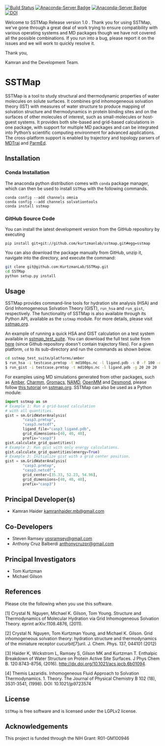 [![Build Status](https://travis-ci.org/KurtzmanLab/SSTMap.svg?branch=master)](https://travis-ci.org/KurtzmanLab/SSTMap)
[![Anaconda-Server Badge](https://anaconda.org/solvationtools/sstmap/badges/installer/conda.svg)](https://conda.anaconda.org/solvationtools)
[![Anaconda-Server Badge](https://anaconda.org/solvationtools/sstmap/badges/downloads.svg)](https://anaconda.org/solvationtools/sstmap)
[![DOI](https://zenodo.org/badge/69484024.svg)](https://zenodo.org/badge/latestdoi/69484024)

Welcome to SSTMap Release version 1.0
.
Thank you for using SSTMap, we've gone through a great deal of work trying to ensure compatibility with various operating systems and MD packages though we have not covered all the possible combinations.  If you run into a bug, please report it on the issues and we will work to quickly resolve it.

Thank you,

Kamran and the Development Team.


SSTMap
======

SSTMap is a tool to study structural and thermodynamic properties of water molecules on solute surfaces. It combines grid inhomogeneous solvation theory (IST) with measures of water structure to produce mapping of solvation structure and thermodynamics in protein binding sites and on the surfaces of other molecules of interest, such as small-molecules or host-guest systems. It provides both site-based and grid-based calculations in one package, with support for multiple MD packages and can be integrated into Python’s scientific computing environment for advanced applications. The cross-platform support is enabled by trajectory and topology parsers of <a href="http://mdtraj.org">MDTraj</a> and <a href="http://parmed.github.io/ParmEd/html/index.html">ParmEd</a>.

Installation
------------
### Conda Installation
The anaconda python distribution comes with `conda` package manager, which can then be used to install `SSTMap` with the following commands.

```
conda config --add channels omnia
conda config --add channels solvationtools
conda install sstmap
```

### GitHub Source Code
You can install the latest development version from the GitHub repository by executing

```
pip install git+git://github.com/kurtzmanlab/sstmap.git#egg=sstmap
```

You can also download the package manually from GitHub, unzip it, navigate into the directory, and execute the command:

```bash
git clone git@github.com:KurtzmanLab/SSTMap.git
cd SSTMap
python setup.py install
```
Usage
-----

SSTMap provides command-line tools for hydration site analysis (HSA) and Grid Inhomogeneous Solvation Theory (GIST), `run_hsa` and `run_gist`, respectively. The functionality of SSTMap is also available through its Python API, available as the `sstmap` module. For more details, please visit [sstmap.org](sstmap.org).

An example of running a quick HSA and GIST calculation on a test system available in [sstmap_test_suite](https://github.com/KurtzmanLab/sstmap_test_suite). You can download the full test suite from [here](https://www.dropbox.com/sh/hrijgk8n5z12bgi/AABSigcBf9PN_7-Z26VCCPePa?dl=0) (since Github repository doesn't contain trajectory files). For a given platform, `cd` to its sub-directory and run the commands as shown below. 
```bash
cd sstmap_test_suite/platforms/amber
$ run_hsa -i testcase.prmtop -t md100ps.nc -l ligand.pdb -s 0 -f 100 -o testcase
$ run_gist -i testcase.prmtop -t md100ps.nc -l ligand.pdb -g 20 20 20 -s 0 -f 100 -o testcase
```
For examples using MD simulations generated from other packages, such as [Amber](http://ambermd.org/), [Charmm](https://www.charmm.org), [Gromacs](http://www.gromacs.org/), [NAMD](http://www.ks.uiuc.edu/Research/namd/), [OpenMM](http://openmm.org/) and [Desmond](https://www.deshawresearch.com/resources_desmond.html), please follow [this tutorial](http://sstmap.org/2017/05/03/simple-examples/) on [sstmap.org](sstmap.org). SSTMap can also be used as a Python module:

```python
import sstmap as sm
# Example 1: Run a grid-based calculation
# with all quantities.
gist = sm.GridWaterAnalysis(
        "casp3.prmtop", 
        "casp3.netcdf",
        ligand_file="casp3_ligand.pdb", 
        grid_dimensions=[40, 40, 40], 
        prefix="casp3")
gist.calculate_grid_quantities()
# Example 2: Run gist with only energy calculations.
gist.calculate_grid_quantities(energy=True)
# Example 3: Initialize gist with a grid center position.
gist = sm.GridWaterAnalysis(
        "casp3.prmtop", 
        "casp3.netcdf",
        grid_center=[35.33, 52.23, 54.96], 
        grid_dimensions=[40, 40, 40], 
        prefix="casp3")
```

Principal Developer(s)
---------------------
* Kamran Haider <kamranhaider.mb@gmail.com>

Co-Developers
-------------
* Steven Ramsey <vpsramsey@gmail.com>
* Anthony Cruz Balberdi <anthonycruzpr@gmail.com>

Principal Investigators
---------------------
* Tom Kurtzman
* Michael Gilson

References
----------
Please cite the following when you use this software.  

[1] Crystal N. Nguyen, Michael K. Gilson, Tom Young. Structure and Thermodynamics of Molecular Hydration via Grid Inhomogeneous Solvation Theory. eprint arXiv:1108.4876, (2011).

[2] Crystal N. Nguyen, Tom Kurtzman Young, and Michael K. Gilson. Grid inhomogeneous solvation theory: hydration structure and thermodynamics of the miniature receptor cucurbit[7]uril. J. Chem. Phys. 137, 044101 (2012)

[3] Haider K, Wickstrom L, Ramsey S, Gilson MK and Kurtzman T. Enthalpic Breakdown of Water Structure on Protein Active Site Surfaces. J Phys Chem B. 120:8743-8756, (2016). http://dx.doi.org/10.1021/acs.jpcb.6b01094.

[4] Themis Lazaridis. Inhomogeneous Fluid Approach to Solvation Thermodynamics. 1. Theory. The Journal of Physical Chemistry B 102 (18), 3531-3541, (1998). DOI: 10.1021/jp9723574


License
-------

`SSTMap` is free software and is licensed under the LGPLv2 license.


Acknowledgements
--------
This project is funded through the NIH Grant: R01-GM100946 

